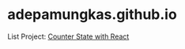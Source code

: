 # adepamungkas.github.io

List Project:
[Counter State with React ](https://adepamungkas.github.io/kriya/)


